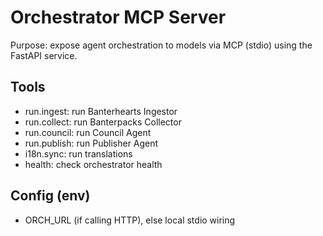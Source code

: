 # Orchestrator MCP Server

Purpose: expose agent orchestration to models via MCP (stdio) using the FastAPI service.

## Tools
- run.ingest: run Banterhearts Ingestor
- run.collect: run Banterpacks Collector
- run.council: run Council Agent
- run.publish: run Publisher Agent
- i18n.sync: run translations
- health: check orchestrator health

## Config (env)
- ORCH_URL (if calling HTTP), else local stdio wiring

